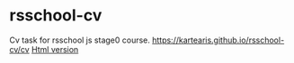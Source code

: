 # rsschool-cv
Cv task for rsschool js stage0 course.
https://kartearis.github.io/rsschool-cv/cv
[Html version](https://kartearis.github.io/rsschool-cv/)
